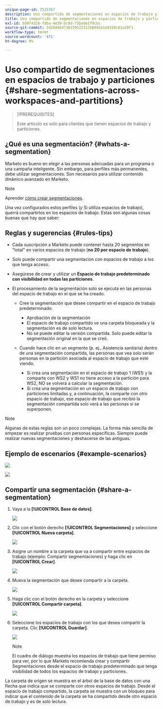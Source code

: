 ```yaml
---
unique-page-id: 7515767
description: Uso compartido de segmentaciones en espacios de trabajo y particiones - Documentos de Marketo - Documentación del producto
title: Uso compartido de segmentaciones en espacios de trabajo y particiones
exl-id: b50f4328-fdba-4e39-bc0d-75bade1f9cbc
source-git-commit: 2d28d4b473815952231356691b1e9310c61a20f1
workflow-type: tm+mt
source-wordcount: '471'
ht-degree: 0%

---
```


# Uso compartido de segmentaciones en espacios de trabajo y particiones {#share-segmentations-across-workspaces-and-partitions}

>[!PREREQUISITES]
>
>Este artículo es solo para clientes que tienen espacios de trabajo y particiones.

## ¿Qué es una segmentación? {#whats-a-segmentation}

Marketo es bueno en elegir a las personas adecuadas para un programa o una campaña inteligente. Sin embargo, para perfiles más permanentes, debe utilizar segmentaciones. Son necesarios para utilizar contenido dinámico avanzado en Marketo.

>[!NOTE]
>
>Aprender [cómo crear segmentaciones](/help/marketo/product-docs/personalization/segmentation-and-snippets/segmentation/create-a-segmentation.md).

Una vez configurados estos perfiles (_y_ Si utiliza espacios de trabajo), querrá compartirlos en los espacios de trabajo. Estas son algunas cosas buenas que hay que saber:

## Reglas y sugerencias {#rules-tips}

* Cada suscripción a Marketo puede contener hasta 20 segmentos en &quot;total&quot; en varios espacios de trabajo (**no 20 por espacio de trabajo**).
* Solo puede compartir una segmentación con espacios de trabajo a los que tenga acceso.
* Asegúrese de crear y utilizar un **Espacio de trabajo predeterminado con visibilidad en todas las particiones**.

* El procesamiento de la segmentación solo se ejecuta en las personas del espacio de trabajo en el que se ha creado.

   * Cree la segmentación que desee compartir en el espacio de trabajo predeterminado.
      * Aprobación de la segmentación
      * El espacio de trabajo compartido ve una carpeta bloqueada y la segmentación es de solo lectura.
      * No se puede editar la versión compartida. Solo puede editar la segmentación original en la que se creó.

   * Cuando hace clic en un segmento (p. ej., Asistencia sanitaria) dentro de una segmentación compartida, las personas que vea solo serán personas en la partición asociada al espacio de trabajo que esté viendo.
      * Si crea una segmentación en el espacio de trabajo 1 (WS1) y la comparte con WS2 y WS1 no tiene acceso a la partición para WS2, NO se volverá a calcular la segmentación.
      * Si crea una segmentación en un espacio de trabajo con particiones limitadas y, a continuación, la comparte con otro espacio de trabajo, ese espacio de trabajo que recibió la segmentación compartida solo verá a las personas si se superponen.

>[!NOTE]
>
>Algunas de estas reglas son un poco complejas. La forma más sencilla de empezar es realizar pruebas con personas específicas. Siempre puede realizar nuevas segmentaciones y deshacerse de las antiguas.

## Ejemplo de escenarios {#example-scenarios}

![](assets/share-segmentations-across-workspaces-and-partitions-1.png)

![](assets/share-segmentations-across-workspaces-and-partitions-2.png)

## Compartir una segmentación {#share-a-segmentation}

1. Vaya a la **[!UICONTROL Base de datos]**.

   ![](assets/share-segmentations-across-workspaces-and-partitions-3.png)

1. Clic con el botón derecho **[!UICONTROL Segmentaciones]** y seleccione **[!UICONTROL Nueva carpeta]**.

   ![](assets/share-segmentations-across-workspaces-and-partitions-4.png)

1. Asigne un nombre a la carpeta que va a compartir entre espacios de trabajo (ejemplo: Compartir segmentaciones) y haga clic en **[!UICONTROL Crear]**.

   ![](assets/share-segmentations-across-workspaces-and-partitions-5.png)

1. Mueva la segmentación que desee compartir a la carpeta.

   ![](assets/share-segmentations-across-workspaces-and-partitions-6.png)

1. Haga clic con el botón derecho en la carpeta y seleccione **[!UICONTROL Compartir carpeta]**.

   ![](assets/share-segmentations-across-workspaces-and-partitions-7.png)

1. Seleccione los espacios de trabajo con los que desea compartir la carpeta. Clic **[!UICONTROL Guardar]**.

   ![](assets/share-segmentations-across-workspaces-and-partitions-8.png)

   >[!NOTE]
   >
   >El cuadro de diálogo muestra los espacios de trabajo que tiene permiso para ver, por lo que Marketo recomienda crear y compartir Segmentaciones desde el espacio de trabajo predeterminado que tenga visibilidad de todos los espacios de trabajo y particiones.

La carpeta de origen se muestra en el árbol de la base de datos con una flecha que indica que se comparte con otros espacios de trabajo. Desde el espacio de trabajo compartido, la carpeta se muestra con un bloqueo para indicar que el contenido de la carpeta se ha compartido desde otro espacio de trabajo y es de solo lectura.
